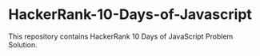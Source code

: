# HackerRank-10-Days-of-Javascript
This repository contains HackerRank 10 Days of JavaScript Problem Solution.

